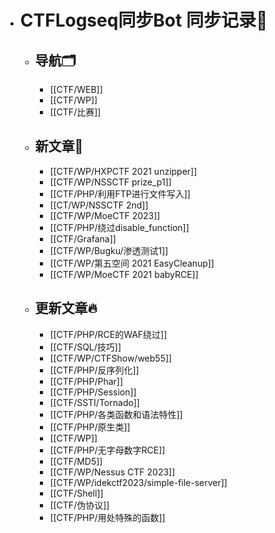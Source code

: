 - # CTFLogseq同步Bot 同步记录🤖
  - ## 导航🗂️
    - [[CTF/WEB]]
    - [[CTF/WP]]
    - [[CTF/比赛]]
  - ## 新文章🎉
    - [[CTF/WP/HXPCTF 2021 unzipper]]
    - [[CTF/WP/NSSCTF prize_p1]]
    - [[CTF/PHP/利用FTP进行文件写入]]
    - [[CT/WP/NSSCTF 2nd]]
    - [[CTF/WP/MoeCTF 2023]]
    - [[CTF/PHP/绕过disable_function]]
    - [[CTF/Grafana]]
    - [[CTF/WP/Bugku/渗透测试1]]
    - [[CTF/WP/第五空间 2021 EasyCleanup]]
    - [[CTF/WP/MoeCTF 2021 babyRCE]]
  - ## 更新文章🔥
    - [[CTF/PHP/RCE的WAF绕过]]
    - [[CTF/SQL/技巧]]
    - [[CTF/WP/CTFShow/web55]]
    - [[CTF/PHP/反序列化]]
    - [[CTF/PHP/Phar]]
    - [[CTF/PHP/Session]]
    - [[CTF/SSTI/Tornado]]
    - [[CTF/PHP/各类函数和语法特性]]
    - [[CTF/PHP/原生类]]
    - [[CTF/WP]]
    - [[CTF/PHP/无字母数字RCE]]
    - [[CTF/MD5]]
    - [[CTF/WP/Nessus CTF 2023]]
    - [[CTF/WP/idekctf2023/simple-file-server]]
    - [[CTF/Shell]]
    - [[CTF/伪协议]]
    - [[CTF/PHP/用处特殊的函数]]

